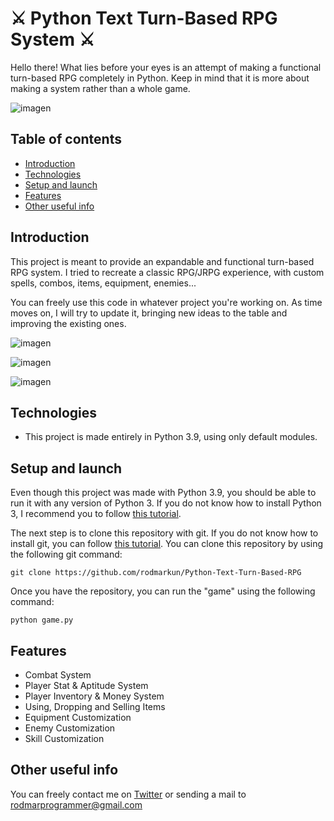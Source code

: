 # ⚔ Python Text Turn-Based RPG System ⚔
Hello there! What lies before your eyes is an attempt of making a functional turn-based RPG completely in Python. Keep in mind that it is more about making a system rather than a whole game. 

![imagen](https://user-images.githubusercontent.com/75074498/148849445-4228f194-a474-4691-92e0-70872a9e365b.png)

## Table of contents
- [Introduction](#introduction)
- [Technologies](#technologies)
- [Setup and launch](#setup-and-launch)
- [Features](#features)
- [Other useful info](#other-useful-info)

## Introduction
This project is meant to provide an expandable and functional turn-based RPG system. I tried to recreate a classic RPG/JRPG experience, with custom spells, combos, items, equipment, enemies...

You can freely use this code in whatever project you're working on. As time moves on, I will try to update it, bringing new ideas to the table and improving the existing ones.

![imagen](https://user-images.githubusercontent.com/75074498/148850327-a4f3170d-13a8-45f9-8c28-0f2159a141e4.png)

![imagen](https://user-images.githubusercontent.com/75074498/148849640-debf3abf-c367-4061-9ea2-9a42844807e1.png)

![imagen](https://user-images.githubusercontent.com/75074498/148849953-4dbf9b97-8de2-4c2e-9115-faf52518ac10.png)


## Technologies
- This project is made entirely in Python 3.9, using only default modules.

## Setup and launch
Even though this project was made with Python 3.9, you should be able to run it with any version of Python 3. If you do not know how to install Python 3, I recommend you to follow [this tutorial](https://phoenixnap.com/kb/how-to-install-python-3-windows).

The next step is to clone this repository with git. If you do not know how to install git, you can follow [this tutorial](https://git-scm.com/book/en/v2/Getting-Started-Installing-Git). You can clone this repository by using the following git command:
```git
git clone https://github.com/rodmarkun/Python-Text-Turn-Based-RPG
```

Once you have the repository, you can run the "game" using the following command:
```shell
python game.py
```

## Features
- Combat System
- Player Stat & Aptitude System
- Player Inventory & Money System
- Using, Dropping and Selling Items
- Equipment Customization
- Enemy Customization
- Skill Customization
## Other useful info
You can freely contact me on [Twitter](https://twitter.com/rodmarkun) or sending a mail to rodmarprogrammer@gmail.com
